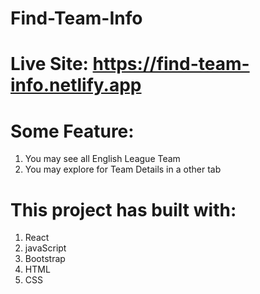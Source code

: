 # Find-Team-Info

# Live Site: https://find-team-info.netlify.app

# Some Feature:
1. You may see all English League Team
2. You may explore for Team Details in a other tab

# This project has built with:
 1. React
 2. javaScript
 3. Bootstrap
 4. HTML
 5. CSS